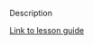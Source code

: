 Description

[Link to lesson guide](https://docs.google.com/forms/d/e/1FAIpQLSet6uB2Tom8V85iuc8RPPt8SWIPkKXGVu7XhWD5ZQXMxBSKWQ/viewform?usp=sf_link)
